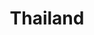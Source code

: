 ---
title: "Thailand"
introtext: "Thailand wordt ook wel het ‘Land van de Glimlach’ genoemd ligt in Zuidoost-Azië. De hoofdstad Bangkok is al een avontuur op zich waar de Thaise bevolking je zeer gastvrij ontvangt. Bangkok is een enorme metropool met veel bezienswaardigheden, zoals prachtige tempels, luxe shoppingmalls en geweldige restaurants. "
introimage: "https://lh3.googleusercontent.com/5rJB3oFf6mQU12QuSTJ_jz5E6PT_Uw-suyi1xAgb5ZhT1nokkSs5fkKSkCnydpWXzI0CDnvxndI_Q0vaJlbWlVHx2wyPHxMe0KM03ePWx2Y-c6gsJP6mH6byFJTZKJiw7X0jKySshQ=w800"
surface: "513.000"
inhabitants: "69.000.000"
rate: "38,91"
valuta: "baht"
main_text: "In het zuiden van Thailand vind je de witte stranden van je dromen. Aan de westkant grenst Thailand aan de Andaman Zee waar prachtige strandbestemmingen als Koh Phi Phi en Phuket te vinden zijn. Maak een rondreis door Thailand en laat je leiden langs schitterende boeddhistische tempels, exotische dieren en sprookjesachtige zandstranden!"
fact_one_text: ""
fact_two_text: ""
bigmac_index: ""
images: "https://lh3.googleusercontent.com/ZpGUVqfVUE_UztcNKHAr765-qp6ejs-Izu8XW8N5bhidPRU51sliUShyanJwHCIwVvCbvVlfVxYtXAEexJMgKnM61e0ASI-j1C_8124HiN__PzFsPec6DhogUJd6xJsUCWcAfaHYuA=w800|https://lh3.googleusercontent.com/fRtBQJYH16-boFQGGIBYtmUdY45DDyyPRIYoCzlSZAP_V8dwv1OoEH3tvePfMKK1te9qKcnYuAlK3UBsQDrIQ1g1AlzbwGaXTtHLVprV7X12nBslKkDr5cAxnJT1TnD2kT2snel3zA=w800|https://lh3.googleusercontent.com/PlGP2JW89EEoa67qz7muXRzVNTBTf2RzhWzyTdGDGB5BTVzsB5uKu49rYIqJ0Fmoz5WMOYbWP5b8dYw8euQXXvNII61C-gVVvIkIuVQhWuzpgfCkrdJMiQrP5NNzO9O9wP6wKXKzYg=w800|https://lh3.googleusercontent.com/rtz3qSPjxtmphbgvagyMDcXSiKw-GlbYxeE2SjPVczZoArccn3a6lKhYU94g6Z7kIHfJwyPjefP0vsp8BLB2il0SnNwXGj4dftzzJl2ouFVWgvnt3CD42sqtRsArue-xYqLVhQNCWA=w800"
flight_button_title: "Check vluchtprijzen Thailand"
flight_button_url: "https://lt45.net/c/?si=11986&li=1528136&wi=335922&ws=&dl=transport%2Fflights%2Fnl%2Fth%2F%3Flocale%3Dnl-NL%26currency%3DEUR%26market%3DNL"
inspiration_url: "https://partner.bol.com/click/click?p=2&t=url&s=1025999&f=TXL&url=https%3A%2F%2Fwww.bol.com%2Fnl%2Ff%2Flonely-planet-thailand%2F30443557%2F&name=Lonely%20Planet%20Thailand%2C%20Lonely%20Planet"
country_code: "th"
hotels_url: "https://www.booking.com/country/th.nl.html?aid=1837623"
continent: "Azië"
---